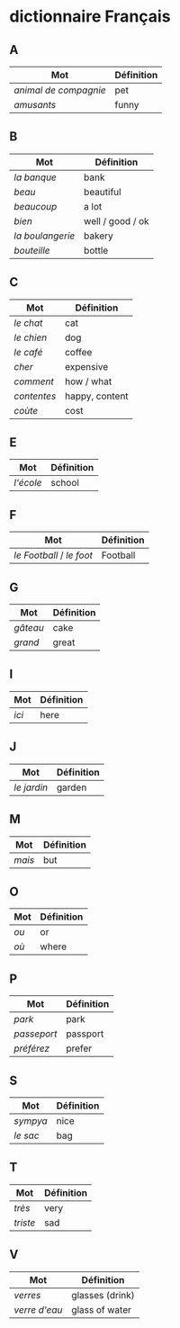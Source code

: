 # dictionnaire Français

## A

| Mot                   | Définition |
| --------------------- | ---------- |
| _animal de compagnie_ | pet        |
| _amusants_            | funny      |

## B

| Mot              | Définition       |
| ---------------- | ---------------- |
| _la banque_      | bank             |
| _beau_           | beautiful        |
| _beaucoup_       | a lot            |
| _bien_           | well / good / ok |
| _la boulangerie_ | bakery           |
| _bouteille_      | bottle           |

## C

| Mot         | Définition     |
| ----------- | -------------- |
| _le chat_   | cat            |
| _le chien_  | dog            |
| _le café_   | coffee         |
| _cher_      | expensive      |
| _comment_   | how / what     |
| _contentes_ | happy, content |
| _coùte_     | cost           |

## E

| Mot       | Définition |
| --------- | ---------- |
| _l'école_ | school     |

## F

| Mot                       | Définition |
| ------------------------- | ---------- |
| _le Football_ / _le foot_ | Football   |

## G

| Mot      | Définition |
| -------- | ---------- |
| _gâteau_ | cake       |
| _grand_  | great      |

## I

| Mot   | Définition |
| ----- | ---------- |
| _ici_ | here       |

## J

| Mot         | Définition |
| ----------- | ---------- |
| _le jardin_ | garden     |

## M

| Mot    | Définition |
| ------ | ---------- |
| _mais_ | but        |

## O

| Mot  | Définition |
| ---- | ---------- |
| _ou_ | or         |
| _où_ | where      |

## P

| Mot         | Définition |
| ----------- | ---------- |
| _park_      | park       |
| _passeport_ | passport   |
| _préférez_  | prefer     |

## S

| Mot      | Définition |
| -------- | ---------- |
| _sympya_ | nice       |
| _le sac_ | bag        |

## T

| Mot      | Définition |
| -------- | ---------- |
| _très_   | very       |
| _triste_ | sad        |

## V

| Mot           | Définition      |
| ------------- | --------------- |
| _verres_      | glasses (drink) |
| _verre d'eau_ | glass of water  |
